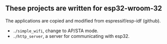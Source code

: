 ## These projects are written for esp32-wroom-32

The applications are copied and modified from espressif/esp-idf (github).
* `./simple_wifi`, change to AP/STA mode.
* `./http_server`, a server for communicating with esp32.
